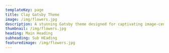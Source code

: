 ```yaml
---
templateKey: page
title: Clay Gatsby Theme 
image: /img/flowers.jpg
description: A stunning Gatsby theme designed for captivating image-centric websites, perfect for photographers, portfolios, and blogs.
thumbnail: /img/flowers.jpg
heading: Main Heading
subheading: Sub HEading
featuredimage: /img/flowers.jpg
---
```

